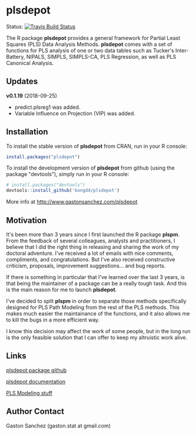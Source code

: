 # plsdepot

Status: [![Travis Build
Status](https://travis-ci.org/kongdd/plsdepot.svg?branch=master)](https://travis-ci.org/kongdd/plsdepot)

The R package **plsdepot** provides a general framework for Partial Least Squares (PLS) Data Analysis Methods. **plsdepot** comes with a set of functions for PLS analysis of one or two data tables such as Tucker's Inter-Battery, NIPALS, SIMPLS, SIMPLS-CA, PLS Regression, as well as PLS Canonical Analysis.


## Updates 
**v0.1.19** (2018-09-25)  

* predict.plsreg1 was added.  
* Variable Influence on Projection (VIP) was added.


## Installation

To install the stable version of **plsdepot** from CRAN, run in your R console:
```r
install.packages("plsdepot")
```

To install the development version of **plsdepot** from github (using the package "devtools"), simply run in your R console:
```r
# install.packages("devtools") 
devtools::install_github('kongdd/plsdepot')
```
More info at http://www.gastonsanchez.com/plsdepot


## Motivation

It's been more than 3 years since I first launched the R package **plspm**. From the feedback of several colleagues, analysts and practitioners, I believe that I did the right thing in releasing and sharing the work of my doctoral adventure. I've received a lot of emails with nice comments, compliments, and congratulations. But I've also received constructive criticism, proposals, improvement suggestions... and bug reports.

If there is something in particular that I've learned over the last 3 years, is that being the maintainer of a package can be a really tough task. And this is the main reason for me to launch **plsdepot**. 

I've decided to split **plspm** in order to separate those methods specifically designed for PLS Path Modeling from the rest of the PLS methods. This makes much easier the maintainance of the functions, and it also allows me to kill the bugs in a more efficient way.

I know this decision may affect the work of some people, but in the long run is the only feasible solution that I can offer to keep my altruistic work alive.


## Links
[plsdepot package github](http://github.com/gastonstat/plsdepot)

[plsdepot documentation](http://www.gastonsanchez.com/plsdepot)

[PLS Modeling stuff](http://www.plsmodeling.com)


## Author Contact

Gaston Sanchez (gaston.stat at gmail.com)
